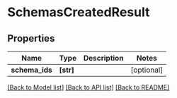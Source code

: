 # SchemasCreatedResult


## Properties
Name | Type | Description | Notes
------------ | ------------- | ------------- | -------------
**schema_ids** | **[str]** |  | [optional] 

[[Back to Model list]](../README.md#documentation-for-models) [[Back to API list]](../README.md#documentation-for-api-endpoints) [[Back to README]](../README.md)


